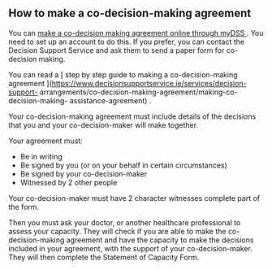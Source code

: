 ##  How to make a co-decision-making agreement

You can [ make a co-decision making agreement online through myDSS
](https://portal.decisionsupportservice.ie/SignIn) . You need to set up an
account to do this. If you prefer, you can contact the Decision Support
Service and ask them to send a paper form for co-decision making.

You can read a [ step by step guide to making a co-decision-making agreement
](https://www.decisionsupportservice.ie/services/decision-support-
arrangements/co-decision-making-agreement/making-co-decision-making-
assistance-agreement) .

Your co-decision-making agreement must include details of the decisions that
you and your co-decision-maker will make together.

Your agreement must:

  * Be in writing 
  * Be signed by you (or on your behalf in certain circumstances) 
  * Be signed by your co-decision-maker 
  * Witnessed by 2 other people 

Your co-decision-maker must have 2 character witnesses complete part of the
form.

Then you must ask your doctor, or another healthcare professional to assess
your capacity. They will check if you are able to make the co-decision-making
agreement and have the capacity to make the decisions included in your
agreement, with the support of your co-decision-maker. They will then complete
the Statement of Capacity Form.
